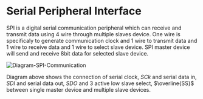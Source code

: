 #  Serial Peripheral Interface

SPI is a digital serial communication peripheral which can receive and transmit data using 4 wire through multiple slaves device. One wire is specificaly to generate communication clock and 1 wire to transmit data and 1 wire to receive data and 1 wire to select slave device. SPI master device will send and receive 8bit data for selected slave device.
<br/>

![Diagram-SPI-Communication](https://github.com/user-attachments/assets/f99ac7a5-eccf-4883-8186-f20bf76376c3)
<br/>

Diagram above shows the connection of serial clock, $SCk$ and serial data in, $SDI$ and serial data out, $SDO$ and 3 active low slave select, $\overline{SS}$ between single master device and multiple slave devices.
<br/>

<br/>

